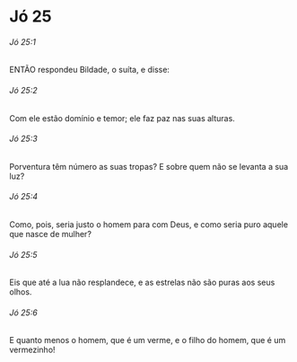 # Jó 25

###### Jó 25:1

ENTÃO respondeu Bildade, o suíta, e disse:

###### Jó 25:2

Com ele estão domínio e temor; ele faz paz nas suas alturas.

###### Jó 25:3

Porventura têm número as suas tropas? E sobre quem não se levanta a sua luz?

###### Jó 25:4

Como, pois, seria justo o homem para com Deus, e como seria puro aquele que nasce de mulher?

###### Jó 25:5

Eis que até a lua não resplandece, e as estrelas não são puras aos seus olhos.

###### Jó 25:6

E quanto menos o homem, que é um verme, e o filho do homem, que é um vermezinho!

